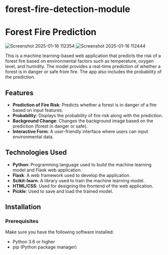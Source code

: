 # forest-fire-detection-module
# Forest Fire Prediction

![Screenshot 2025-01-16 112354](https://github.com/user-attachments/assets/cd49f08b-987f-42cb-b7c5-cd35be2e4e0e)
![Screenshot 2025-01-16 112444](https://github.com/user-attachments/assets/66cf8e2a-9c99-405b-bc48-911c5a9bf0b3)


This is a machine learning-based web application that predicts the risk of a forest fire based on environmental factors such as temperature, oxygen level, and humidity. The model provides a real-time prediction of whether a forest is in danger or safe from fire. The app also includes the probability of the prediction.

## Features
- **Prediction of Fire Risk**: Predicts whether a forest is in danger of a fire based on input features.
- **Probability**: Displays the probability of fire risk along with the prediction.
- **Background Change**: Changes the background image based on the prediction (forest in danger or safe).
- **Interactive Form**: A user-friendly interface where users can input environmental data.

## Technologies Used
- **Python**: Programming language used to build the machine learning model and Flask web application.
- **Flask**: A web framework used to develop the application.
- **Scikit-learn**: A library used to train the machine learning model.
- **HTML/CSS**: Used for designing the frontend of the web application.
- **Pickle**: Used to save and load the trained model.
  
## Installation

### Prerequisites
Make sure you have the following software installed:
- Python 3.6 or higher
- pip (Python package manager)
